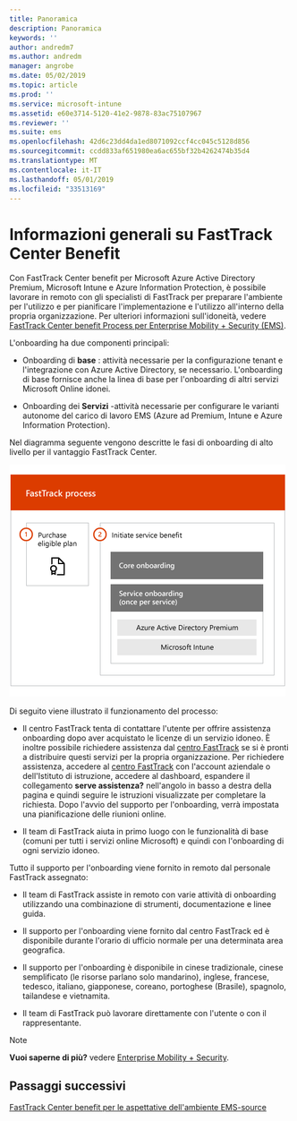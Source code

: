 ```yaml
---
title: Panoramica
description: Panoramica
keywords: ''
author: andredm7
ms.author: andredm
manager: angrobe
ms.date: 05/02/2019
ms.topic: article
ms.prod: ''
ms.service: microsoft-intune
ms.assetid: e60e3714-5120-41e2-9878-83ac75107967
ms.reviewer: ''
ms.suite: ems
ms.openlocfilehash: 42d6c23dd4da1ed8071092ccf4cc045c5128d856
ms.sourcegitcommit: ccdd833af651980ea6ac655bf32b4262474b35d4
ms.translationtype: MT
ms.contentlocale: it-IT
ms.lasthandoff: 05/01/2019
ms.locfileid: "33513169"
---
```

# <a name="fasttrack-center-benefit-overview"></a>Informazioni generali su FastTrack Center Benefit

Con FastTrack Center benefit per Microsoft Azure Active Directory Premium, Microsoft Intune e Azure Information Protection, è possibile lavorare in remoto con gli specialisti di FastTrack per preparare l'ambiente per l'utilizzo e per pianificare l'implementazione e l'utilizzo all'interno della propria organizzazione. Per ulteriori informazioni sull'idoneità, vedere [FastTrack Center benefit Process per Enterprise Mobility + Security (EMS)](EMS-fasttrack-process.md).

L'onboarding ha due componenti principali:

-   Onboarding di **base** : attività necessarie per la configurazione tenant e l'integrazione con Azure Active Directory, se necessario. L'onboarding di base fornisce anche la linea di base per l'onboarding di altri servizi Microsoft Online idonei.

-   Onboarding dei **Servizi** -attività necessarie per configurare le varianti autonome del carico di lavoro EMS (Azure ad Premium, Intune e Azure Information Protection).

Nel diagramma seguente vengono descritte le fasi di onboarding di alto livello per il vantaggio FastTrack Center.

![Le fasi di onboarding di alto livello dell'utilizzo di FastTrack Center benefit](./media/ft-onboarding-process.png)

Di seguito viene illustrato il funzionamento del processo:

- Il centro FastTrack tenta di contattare l'utente per offrire assistenza onboarding dopo aver acquistato le licenze di un servizio idoneo. È inoltre possibile richiedere assistenza dal [centro FastTrack](https://go.microsoft.com/fwlink/?linkid=780698) se si è pronti a distribuire questi servizi per la propria organizzazione. Per richiedere assistenza, accedere al [centro FastTrack](https://go.microsoft.com/fwlink/?linkid=780698) con l'account aziendale o dell'Istituto di istruzione, accedere al dashboard, espandere il collegamento **serve assistenza?** nell'angolo in basso a destra della pagina e quindi seguire le istruzioni visualizzate per completare la richiesta. Dopo l'avvio del supporto per l'onboarding, verrà impostata una pianificazione delle riunioni online.

-   Il team di FastTrack aiuta in primo luogo con le funzionalità di base (comuni per tutti i servizi online Microsoft) e quindi con l'onboarding di ogni servizio idoneo.

Tutto il supporto per l'onboarding viene fornito in remoto dal personale FastTrack assegnato:

-   Il team di FastTrack assiste in remoto con varie attività di onboarding utilizzando una combinazione di strumenti, documentazione e linee guida.

-   Il supporto per l'onboarding viene fornito dal centro FastTrack ed è disponibile durante l'orario di ufficio normale per una determinata area geografica.

-   Il supporto per l'onboarding è disponibile in cinese tradizionale, cinese semplificato (le risorse parlano solo mandarino), inglese, francese, tedesco, italiano, giapponese, coreano, portoghese (Brasile), spagnolo, tailandese e vietnamita.

-   Il team di FastTrack può lavorare direttamente con l'utente o con il rappresentante.

> [!NOTE]
> **Vuoi saperne di più?** vedere [Enterprise Mobility + Security](https://www.microsoft.com/cloud-platform/enterprise-mobility).

## <a name="next-steps"></a>Passaggi successivi

[FastTrack Center benefit per le aspettative dell'ambiente EMS-source](EMS-source-environment-expectations.md)
